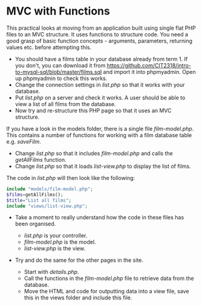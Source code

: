 # MVC with Functions

This practical looks at moving from an application built using single flat PHP files to an MVC structure. It uses functions to structure code. You need a good grasp of basic function concepts - arguments, parameters, returning values etc. before attempting this.
* You should have a films table in your database already from term 1. If you don't, you can download it from https://github.com/CIT2318/intro-to-mysql-sql/blob/master/films.sql and import it into phpmyadmin. Open up phpmyadmin to check this works.
* Change the connection settings in *list.php* so that it works with your database.
* Put  *list.php* on a server and check it works. A user should be able to view a list of all films from the database.
* Now try and re-structure this PHP page so that it uses an MVC structure.

If you have a look in the models folder, there is a single file *film-model.php*. This contains a number of functions for working with a film database table e.g. *saveFilm*.

* Change *list.php* so that it includes *film-model.php* and calls the *getAllFilms* function.
* Change *list.php* so that it loads *list-view.php* to display the list of films.

 The code in *list.php* will then look like the following:

```php
include "models/film-model.php";
$films=getAllFilms();
$title="List all films";
include "views/list-view.php";
```

* Take a moment to really understand how the code in these files has been organised.
  - *list.php* is your controller.
  - *film-model.php* is the model.
  - *list-view.php* is the view.

* Try and do the same for the other pages in the site.
  * Start with *details.php*.
  * Call the functions in the *film-model.php* file to retrieve data from the database.
  * Move the HTML and code for outputting data into a view file, save this in the views folder and include this file.
